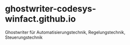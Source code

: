# ghostwriter-codesys-winfact.github.io
Ghostwriter für Automatisierungstechnik, Regelungstechnik, Steuerungstechnik
